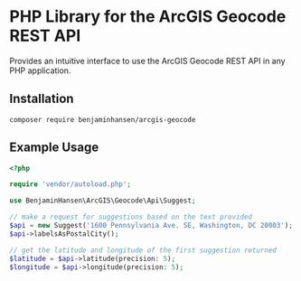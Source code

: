 # PHP Library for the ArcGIS Geocode REST API

Provides an intuitive interface to use the ArcGIS Geocode REST API in any PHP application.

## Installation
```
composer require benjaminhansen/arcgis-geocode
```

## Example Usage
```php
<?php

require 'vendor/autoload.php';

use BenjaminHansen\ArcGIS\Geocode\Api\Suggest;

// make a request for suggestions based on the text provided
$api = new Suggest('1600 Pennsylvania Ave. SE, Washington, DC 20003');
$api->labelsAsPostalCity();

// get the latitude and longitude of the first suggestion returned
$latitude = $api->latitude(precision: 5);
$longitude = $api->longitude(precision: 5);

```
